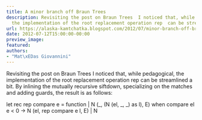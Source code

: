 ```yaml
---
title: A minor branch off Braun Trees
description: Revisiting the post on Braun Trees  I noticed that, while pedagogical,
  the implementation of the root replacement operation rep  can be stre...
url: https://alaska-kamtchatka.blogspot.com/2012/07/minor-branch-off-braun-trees.html
date: 2012-07-12T15:00:00-00:00
preview_image:
featured:
authors:
- "Mat\xEDas Giovannini"
---
```


Revisiting the post on Braun Trees I noticed that, while pedagogical, the implementation of the root replacement operation rep can be streamlined a bit. By inlining the mutually recursive siftdown, specializing on the matches and adding guards, the result is as follows:


let rec rep compare e = function
| N (_, (N (el, _, _) as l), E)
  when compare el e  &lt; 0 -&gt;
  N (el, rep compare e l, E)
| N 
